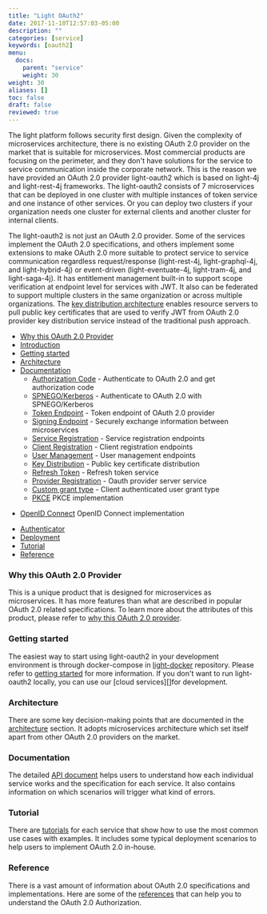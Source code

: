 ```yaml
---
title: "Light OAuth2"
date: 2017-11-10T12:57:03-05:00
description: ""
categories: [service]
keywords: [oauth2]
menu:
  docs:
    parent: "service"
    weight: 30
weight: 30
aliases: []
toc: false
draft: false
reviewed: true
---
```


The light platform follows security first design. Given the complexity of microservices architecture, there is no existing OAuth 2.0 provider on the market that is suitable for microservices. Most commercial products are focusing on the perimeter, and they don't have solutions for the service to service communication inside the corporate network. This is the reason we have provided an OAuth 2.0 provider light-oauth2 which is based on light-4j and light-rest-4j frameworks. The light-oauth2 consists of 7 microservices that can be deployed in one cluster with multiple instances of token service and one instance of other services. Or you can deploy two clusters if your organization needs one cluster for external clients and another cluster for internal clients. 

The light-oauth2 is not just an OAuth 2.0 provider. Some of the services implement the OAuth 2.0 specifications, and others implement some extensions to make OAuth 2.0 more suitable to protect service to service communication regardless request/response (light-rest-4j, light-graphql-4j, and light-hybrid-4j) or event-driven (light-eventuate-4j, light-tram-4j, and light-saga-4j). It has entitlement management built-in to support scope verification at endpoint level for services with JWT. It also can be federated to support multiple clusters in the same organization or across multiple organizations. The [key distribution architecture][] enables resource servers to pull public key certificates that are used to verify JWT from OAuth 2.0 provider key distribution service instead of the traditional push approach. 

- [Why this OAuth 2.0 Provider](/service/oauth/why-this-oauth/)
- [Introduction](/service/oauth/introduction/)
- [Getting started](/getting-started/light-oauth2/)
- [Architecture](/service/oauth/architecture/)
- [Documentation](/service/oauth/service/)
  * [Authorization Code][] - Authenticate to OAuth 2.0 and get authorization code
  * [SPNEGO/Kerberos][] - Authenticate to OAuth 2.0 with SPNEGO/Kerberos
  * [Token Endpoint][] - Token endpoint of OAuth 2.0 provider
  * [Signing Endpoint][] - Securely exchange information between microservices
  * [Service Registration][] - Service registration endpoints
  * [Client Registration][] - Client registration endpoints
  * [User Management][] - User management endpoints
  * [Key Distribution][] - Public key certificate distribution
  * [Refresh Token][] - Refresh token service
  * [Provider Registration][] - Oauth provider server service
  * [Custom grant type][] - Client authenticated user grant type
  * [PKCE][] PKCE implementation
* [OpenID Connect][] OpenID Connect implementation
- [Authenticator](/service/oauth/authenticator/)
- [Deployment](/service/oauth/deployment/)
- [Tutorial](/tutorial/oauth/)
- [Reference](/service/oauth/reference/)

### Why this OAuth 2.0 Provider

This is a unique product that is designed for microservices as microservices. It has more features than what are described in popular OAuth 2.0 related specifications. To learn more about the attributes of this product, please refer to [why this OAuth 2.0 provider][]. 

### Getting started

The easiest way to start using light-oauth2 in your development environment is through docker-compose in [light-docker][] repository. Please refer to [getting started][] for more information. If you don't want to run light-oauth2 locally, you can use our [cloud services][]for development. 

### Architecture

There are some key decision-making points that are documented in the [architecture][] section. It adopts microservices architecture which set itself apart from other OAuth 2.0 providers on the market. 

### Documentation

The detailed [API document][] helps users to understand how each individual service works and the specification for each service. It also contains information on which scenarios will trigger what kind of errors. 

### Tutorial

There are [tutorials][] for each service that show how to use the most common use cases with examples. It includes some typical deployment scenarios to help users to implement OAuth 2.0 in-house. 

### Reference

There is a vast amount of information about OAuth 2.0 specifications and implementations. Here are some of the [references][] that can help you to understand the OAuth 2.0 Authorization.


[light-4j]: https://github.com/networknt/light-4j
[light-oauth2]: https://github.com/networknt/light-oauth2
[light-portal]: https://github.com/networknt/light-portal
[light-oauth2 service]: /service/oauth/service/
[light-oauth2 tutorial]: /tutorial/oauth/
[getting started]: /getting-started/light-oauth2/
[architecture]: /service/oauth/architecture/
[API document]: /service/oauth/service/
[tutorials]: /tutorial/oauth/
[references]: /service/oauth/reference/
[introduction]: /service/oauth/introduction/
[key distribution architecture]: /architecture/key-distribution/
[cloud service]: /lightapi.net
[why this OAuth 2.0 provider]: /service/oauth/why-this-oauth/
[light-docker]: https://github.com/networknt/light-docker
[OpenID Connect]: /service/oauth/serivce/openid/
[PKCE]: /service/oauth/service/pkce/
[Custom grant type]: /service/oauth/service/custom/
[tutorial]: /tutorial/oauth/
[Authorization Code]: /service/oauth/service/code/
[Token Endpoint]: /service/oauth/service/token/
[Service Registration]: /service/oauth/service/service/
[Client Registration]: /service/oauth/service/client/
[User Management]: /service/oauth/service/user/
[Key Distribution]: /service/oauth/service/key/
[Refresh Token]: /service/oauth/service/fresh-token/
[Provider Registration]: /service/oauth/service/provider/
[SPNEGO/Kerberos]: /service/oauth/service/spnego/
[Signing Endpoint]: /service/oauth/service/signing/
